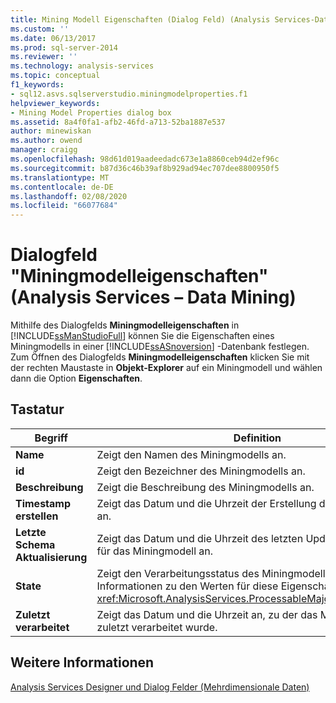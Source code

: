 ```yaml
---
title: Mining Modell Eigenschaften (Dialog Feld) (Analysis Services-Data Mining) | Microsoft-Dokumentation
ms.custom: ''
ms.date: 06/13/2017
ms.prod: sql-server-2014
ms.reviewer: ''
ms.technology: analysis-services
ms.topic: conceptual
f1_keywords:
- sql12.asvs.sqlserverstudio.miningmodelproperties.f1
helpviewer_keywords:
- Mining Model Properties dialog box
ms.assetid: 8a4f0fa1-afb2-46fd-a713-52ba1887e537
author: minewiskan
ms.author: owend
manager: craigg
ms.openlocfilehash: 98d61d019aadeedadc673e1a8860ceb94d2ef96c
ms.sourcegitcommit: b87d36c46b39af8b929ad94ec707dee8800950f5
ms.translationtype: MT
ms.contentlocale: de-DE
ms.lasthandoff: 02/08/2020
ms.locfileid: "66077684"
---
```

# <a name="mining-model-properties-dialog-box-analysis-services---data-mining"></a>Dialogfeld "Miningmodelleigenschaften" (Analysis Services &ndash; Data Mining)
  Mithilfe des Dialogfelds **Miningmodelleigenschaften** in [!INCLUDE[ssManStudioFull](../includes/ssmanstudiofull-md.md)] können Sie die Eigenschaften eines Miningmodells in einer [!INCLUDE[ssASnoversion](../includes/ssasnoversion-md.md)] -Datenbank festlegen. Zum Öffnen des Dialogfelds **Miningmodelleigenschaften** klicken Sie mit der rechten Maustaste in **Objekt-Explorer** auf ein Miningmodell und wählen dann die Option **Eigenschaften**.  
  
## <a name="options"></a>Tastatur  
  
|Begriff|Definition|  
|----------|----------------|  
|**Name**|Zeigt den Namen des Miningmodells an.|  
|**id**|Zeigt den Bezeichner des Miningmodells an.|  
|**Beschreibung**|Zeigt die Beschreibung des Miningmodells an.|  
|**Timestamp erstellen**|Zeigt das Datum und die Uhrzeit der Erstellung des Miningmodells an.|  
|**Letzte Schema Aktualisierung**|Zeigt das Datum und die Uhrzeit des letzten Updates der Metadaten für das Miningmodell an.|  
|**State**|Zeigt den Verarbeitungsstatus des Miningmodells an. Weitere Informationen zu den Werten für diese Eigenschaft finden Sie unter <xref:Microsoft.AnalysisServices.ProcessableMajorObject.State%2A>.|  
|**Zuletzt verarbeitet**|Zeigt das Datum und die Uhrzeit an, zu der das Miningmodell zuletzt verarbeitet wurde.|  
  
## <a name="see-also"></a>Weitere Informationen  
 [Analysis Services Designer und Dialog Felder &#40;Mehrdimensionale Daten&#41;](analysis-services-designers-and-dialog-boxes-multidimensional-data.md)  
  
  
